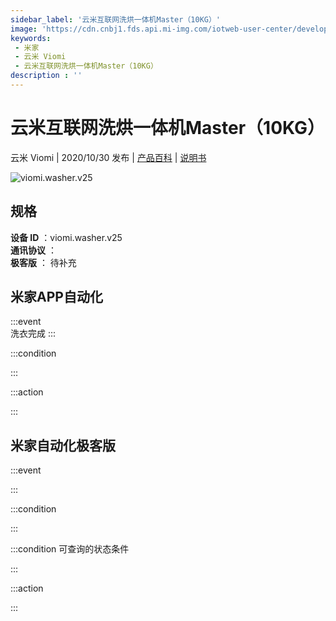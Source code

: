 ```yaml
---
sidebar_label: '云米互联网洗烘一体机Master（10KG）'
image: 'https://cdn.cnbj1.fds.api.mi-img.com/iotweb-user-center/developer_1679048481471Xb10vUkC.png?GalaxyAccessKeyId=AKVGLQWBOVIRQ3XLEW&Expires=9223372036854775807&Signature=SRP91Zt7BgWflUZ4U/aRLAMideQ='
keywords: 
 - 米家
 - 云米 Viomi
 - 云米互联网洗烘一体机Master（10KG）
description : ''
---
```

# 云米互联网洗烘一体机Master（10KG）

云米 Viomi | 2020/10/30 发布 | [产品百科](https://home.mi.com/webapp/content/baike/product/index.html?model=viomi.washer.v25/) | [说明书](https://home.mi.com/views/introduction.html?model=viomi.washer.v25&region=cn)

![viomi.washer.v25](https://cdn.cnbj1.fds.api.mi-img.com/iotweb-user-center/developer_1679048481471Xb10vUkC.png?GalaxyAccessKeyId=AKVGLQWBOVIRQ3XLEW&Expires=9223372036854775807&Signature=SRP91Zt7BgWflUZ4U/aRLAMideQ=)

## 规格  
> 
**设备 ID** ：viomi.washer.v25  
**通讯协议** ：  
**极客版**  ： 待补充 


## 米家APP自动化  

:::event  
洗衣完成
:::

:::condition  

:::

:::action   

:::

## 米家自动化极客版  

:::event  

:::

:::condition  

:::

:::condition 可查询的状态条件  

:::

:::action  

:::

        
